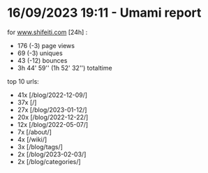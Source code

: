 # 16/09/2023 19:11 - Umami report
for www.shifeiti.com [24h] :

 - 176 (-3) page views
 - 69 (-3) uniques
 - 43 (-12) bounces
 - 3h 44' 59'' (1h 52' 32'') totaltime


top 10 urls:
 - 41x [/blog/2022-12-09/]
 - 37x [/]
 - 27x [/blog/2023-01-12/]
 - 20x [/blog/2022-12-22/]
 - 12x [/blog/2022-05-07/]
 - 7x [/about/]
 - 4x [/wiki/]
 - 3x [/blog/tags/]
 - 2x [/blog/2023-02-03/]
 - 2x [/blog/categories/]


